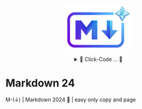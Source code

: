 <!-- logo IMG -->
<p align="center">
    <img width="180" src="./IMG/logo.png">
</p>

<!-- code IMG -->
<details >
<summary align="center">👾 Click-Code ... 👾</summary>

```
<p align="center">
    <img width="180" src="./IMG/logo.png">
</p>
```
</details>

# Markdown 24
M-(↓) | Markdown 2024 🔽 | easy only copy and page


